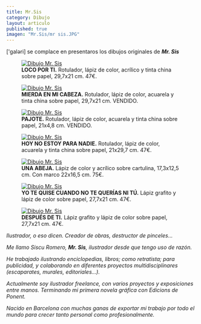 ```yaml
---
title: Mr.Sis
category: Dibujo 
layout: articulo
published: true
imagen: "Mr.Sis/mr sis.JPG"
---
```

['galəri] se complace en presentaros los dibujos originales de <b>*Mr. Sis*</b>

<div class="figure-group">
<figure>
	<a href="/images/Mr.Sis/LOCO POR TI.jpg"><img src="/images/Mr.Sis/LOCO POR TI.jpg" alt="Dibujo Mr. Sis"></a>
	<figcaption><b>LOCO POR TI.</b>
Rotulador, lápiz de color, acrílico y tinta china sobre papel, 29,7x21 cm. 47€.
</figcaption>
</figure>

<figure>
	<a href="/images/Mr.Sis/MIERDA EN MI CABEZA.jpg"><img src="/images/Mr.Sis/MIERDA EN MI CABEZA.jpg" alt="Dibujo Mr. Sis"></a>
	<figcaption><b>MIERDA EN MI CABEZA.</b> 
Rotulador, lápiz de color, acuarela y tinta china sobre papel, 29,7x21 cm. VENDIDO.</figcaption>
</figure>

<figure>
	<a href="/images/Mr.Sis/PAJOTE.jpg"><img src="/images/Mr.Sis/PAJOTE.jpg" alt="Dibujo Mr. Sis"></a>
	<figcaption><b>PAJOTE.</b> 
Rotulador, lápiz de color, acuarela y tinta china sobre papel, 21x4,8 cm. VENDIDO.</figcaption>
</figure>
</div>

<div class="figure-group">
<figure>
	<a href="/images/Mr.Sis/HOY NO ESTOY.jpg"><img src="/images/Mr.Sis/HOY NO ESTOY.jpg" alt="Dibujo Mr. Sis"></a>
	<figcaption><b>HOY NO ESTOY PARA NADIE.</b> 
Rotulador, lápiz de color, acuarela y tinta china sobre papel, 21x29,7 cm. 47€.
</figcaption>
</figure>

<figure>
	<a href="/images/Mr.Sis/UNA ABEJA.jpg"><img src="/images/Mr.Sis/UNA ABEJA.jpg" alt="Dibujo Mr. Sis"></a>
	<figcaption><b>UNA ABEJA.</b> 
Lápiz de color y acrílico sobre cartulina,  17,3x12,5 cm. Con marco 22x16,5 cm. 75€.
</figcaption>
</figure>
</div>

<div class="figure-group">
<figure>
	<a href="/images/Mr.Sis/YO TE QUISE.jpg"><img src="/images/Mr.Sis/YO TE QUISE.jpg" alt="Dibujo Mr. Sis"></a>
	<figcaption><b>YO TE QUISE CUANDO NO TE QUERÍAS NI TÚ.</b> 
Lápiz grafito y lápiz de color sobre papel, 27,7x21 cm. 47€.
</figcaption>
</figure>

<figure>
	<a href="/images/Mr.Sis/DESPUES DE TI.jpg"><img src="/images/Mr.Sis/DESPUES DE TI.jpg" alt="Dibujo Mr. Sis"></a>
	<figcaption><b>DESPUÉS DE TI.</b> 
Lápiz grafito y lápiz de color sobre papel, 27,7x21 cm. 47€.</figcaption>
</figure>
</div>

_Ilustrador, o eso dicen._
_Creador de obras, destructor de pinceles..._

_Me llamo Siscu Romero, **Mr. Sis**, ilustrador desde que tengo uso de razón._ 

_He trabajado ilustrando enciclopedias, libros; como retratista; para publicidad, y colaborando en diferentes proyectos multidisciplinares (escaparates, murales, editoriales...)._

_Actualmente soy ilustrador freelance, con varios proyectos y exposiciones entre manos. Terminando mi primera novela gráfica con Edicions de Ponent._

_Nacido en Barcelona con muchas ganas de exportar mi trabajo por todo el mundo para crecer tanto personal como profesionalmente._


